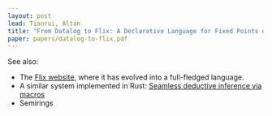 ```yaml
---
layout: post
lead: Tianrui, Altan
title: "From Datalog to Flix: A Declarative Language for Fixed Points on Lattices"
paper: papers/datalog-to-flix.pdf
---
```


See also:
- The [Flix website](https://flix.dev/), where it has evolved into a full-fledged language.
- A similar system implemented in Rust: [Seamless deductive inference via macros](https://dl.acm.org/doi/abs/10.1145/3497776.3517779)
- Semirings
